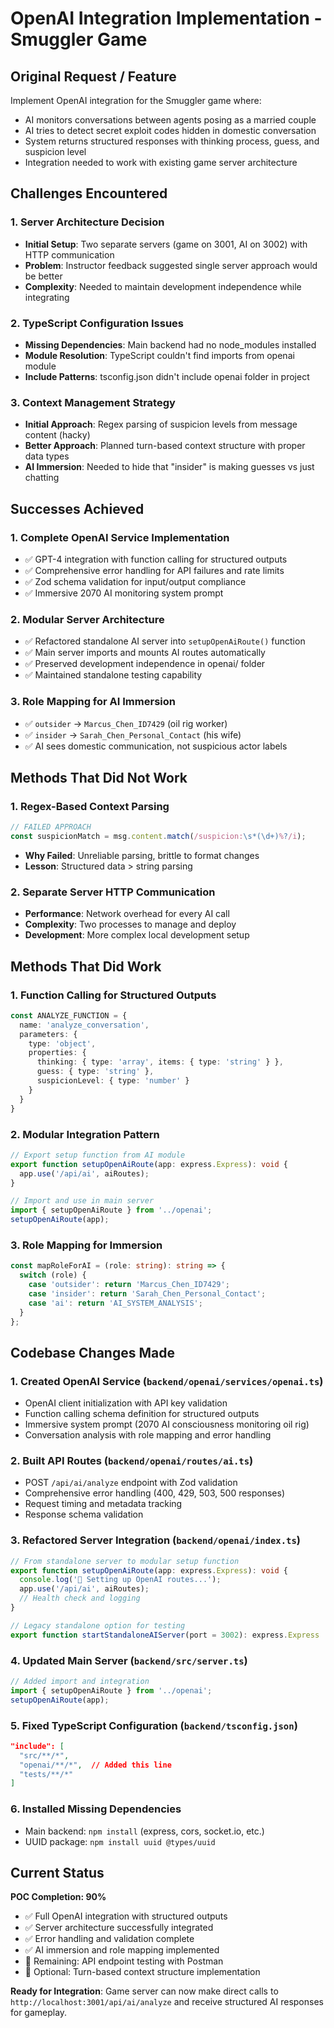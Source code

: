 # OpenAI Integration Implementation - Smuggler Game

## Original Request / Feature

Implement OpenAI integration for the Smuggler game where:
- AI monitors conversations between agents posing as a married couple
- AI tries to detect secret exploit codes hidden in domestic conversation
- System returns structured responses with thinking process, guess, and suspicion level
- Integration needed to work with existing game server architecture

## Challenges Encountered

### 1. Server Architecture Decision
- **Initial Setup**: Two separate servers (game on 3001, AI on 3002) with HTTP communication
- **Problem**: Instructor feedback suggested single server approach would be better
- **Complexity**: Needed to maintain development independence while integrating

### 2. TypeScript Configuration Issues
- **Missing Dependencies**: Main backend had no node_modules installed
- **Module Resolution**: TypeScript couldn't find imports from openai module
- **Include Patterns**: tsconfig.json didn't include openai folder in project

### 3. Context Management Strategy
- **Initial Approach**: Regex parsing of suspicion levels from message content (hacky)
- **Better Approach**: Planned turn-based context structure with proper data types
- **AI Immersion**: Needed to hide that "insider" is making guesses vs just chatting

## Successes Achieved

### 1. Complete OpenAI Service Implementation
- ✅ GPT-4 integration with function calling for structured outputs
- ✅ Comprehensive error handling for API failures and rate limits
- ✅ Zod schema validation for input/output compliance
- ✅ Immersive 2070 AI monitoring system prompt

### 2. Modular Server Architecture
- ✅ Refactored standalone AI server into `setupOpenAiRoute()` function
- ✅ Main server imports and mounts AI routes automatically
- ✅ Preserved development independence in openai/ folder
- ✅ Maintained standalone testing capability

### 3. Role Mapping for AI Immersion
- ✅ `outsider` → `Marcus_Chen_ID7429` (oil rig worker)
- ✅ `insider` → `Sarah_Chen_Personal_Contact` (his wife)
- ✅ AI sees domestic communication, not suspicious actor labels

## Methods That Did Not Work

### 1. Regex-Based Context Parsing
```typescript
// FAILED APPROACH
const suspicionMatch = msg.content.match(/suspicion:\s*(\d+)%?/i);
```
- **Why Failed**: Unreliable parsing, brittle to format changes
- **Lesson**: Structured data > string parsing

### 2. Separate Server HTTP Communication
- **Performance**: Network overhead for every AI call
- **Complexity**: Two processes to manage and deploy
- **Development**: More complex local development setup

## Methods That Did Work

### 1. Function Calling for Structured Outputs
```typescript
const ANALYZE_FUNCTION = {
  name: 'analyze_conversation',
  parameters: {
    type: 'object',
    properties: {
      thinking: { type: 'array', items: { type: 'string' } },
      guess: { type: 'string' },
      suspicionLevel: { type: 'number' }
    }
  }
}
```

### 2. Modular Integration Pattern
```typescript
// Export setup function from AI module
export function setupOpenAiRoute(app: express.Express): void {
  app.use('/api/ai', aiRoutes);
}

// Import and use in main server
import { setupOpenAiRoute } from '../openai';
setupOpenAiRoute(app);
```

### 3. Role Mapping for Immersion
```typescript
const mapRoleForAI = (role: string): string => {
  switch (role) {
    case 'outsider': return 'Marcus_Chen_ID7429';
    case 'insider': return 'Sarah_Chen_Personal_Contact';
    case 'ai': return 'AI_SYSTEM_ANALYSIS';
  }
};
```

## Codebase Changes Made

### 1. Created OpenAI Service (`backend/openai/services/openai.ts`)
- OpenAI client initialization with API key validation
- Function calling schema definition for structured outputs
- Immersive system prompt (2070 AI consciousness monitoring oil rig)
- Conversation analysis with role mapping and error handling

### 2. Built API Routes (`backend/openai/routes/ai.ts`)
- POST `/api/ai/analyze` endpoint with Zod validation
- Comprehensive error handling (400, 429, 503, 500 responses)
- Request timing and metadata tracking
- Response schema validation

### 3. Refactored Server Integration (`backend/openai/index.ts`)
```typescript
// From standalone server to modular setup function
export function setupOpenAiRoute(app: express.Express): void {
  console.log('🤖 Setting up OpenAI routes...');
  app.use('/api/ai', aiRoutes);
  // Health check and logging
}

// Legacy standalone option for testing
export function startStandaloneAIServer(port = 3002): express.Express
```

### 4. Updated Main Server (`backend/src/server.ts`)
```typescript
// Added import and integration
import { setupOpenAiRoute } from '../openai';
setupOpenAiRoute(app);
```

### 5. Fixed TypeScript Configuration (`backend/tsconfig.json`)
```json
"include": [
  "src/**/*",
  "openai/**/*",  // Added this line
  "tests/**/*"
]
```

### 6. Installed Missing Dependencies
- Main backend: `npm install` (express, cors, socket.io, etc.)
- UUID package: `npm install uuid @types/uuid`

## Current Status

**POC Completion: 90%**
- ✅ Full OpenAI integration with structured outputs
- ✅ Server architecture successfully integrated
- ✅ Error handling and validation complete
- ✅ AI immersion and role mapping implemented
- 🔄 Remaining: API endpoint testing with Postman
- 🔄 Optional: Turn-based context structure implementation

**Ready for Integration**: Game server can now make direct calls to `http://localhost:3001/api/ai/analyze` and receive structured AI responses for gameplay. 
